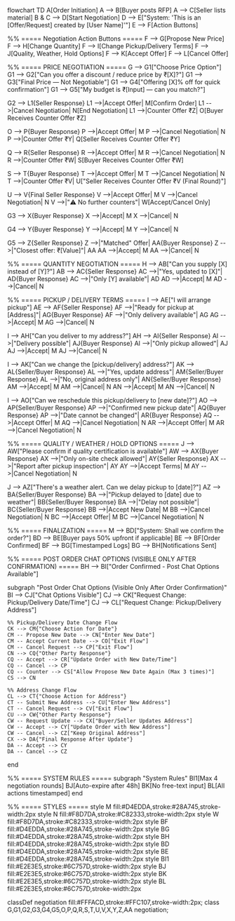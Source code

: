 flowchart TD
A[Order Initiation]
A --> B[Buyer posts RFP]
A --> C[Seller lists material]
B & C --> D[Start Negotiation]
D --> E["System: 'This is an [Offer/Request] created by [User Name]'"]
E --> F[Action Buttons]

%% ===== Negotiation Action Buttons =====
F --> G[Propose New Price]
F --> H[Change Quantity]
F --> I[Change Pickup/Delivery Terms]
F --> J[Quality, Weather, Hold Options]
F --> K[Accept Offer]
F --> L[Cancel Offer]

%% ===== PRICE NEGOTIATION =====
G --> G1["Choose Price Option"]
G1 --> G2["Can you offer a discount / reduce price by ₹[X]?"]
G1 --> G3["Final Price — Not Negotiable"]
G1 --> G4["Offering [X]% off for quick confirmation"]
G1 --> G5["My budget is ₹[Input] — can you match?"]

G2 --> L1{Seller Response}
L1 -->|Accept Offer| M[Confirm Order]
L1 -->|Cancel Negotiation| N[End Negotiation]
L1 -->|Counter Offer ₹Z| O[Buyer Receives Counter Offer ₹Z]

O --> P{Buyer Response}
P -->|Accept Offer| M
P -->|Cancel Negotiation| N
P -->|Counter Offer ₹Y| Q[Seller Receives Counter Offer ₹Y]

Q --> R{Seller Response}
R -->|Accept Offer| M
R -->|Cancel Negotiation| N
R -->|Counter Offer ₹W| S[Buyer Receives Counter Offer ₹W]

S --> T{Buyer Response}
T -->|Accept Offer| M
T -->|Cancel Negotiation| N
T -->|Counter Offer ₹V| U["Seller Receives Counter Offer ₹V (Final Round)"]

U --> V{Final Seller Response}
V -->|Accept Offer| M
V -->|Cancel Negotiation| N
V -->|"⚠️ No further counters"| W[Accept/Cancel Only]

G3 --> X{Buyer Response}
X -->|Accept| M
X -->|Cancel| N

G4 --> Y{Buyer Response}
Y -->|Accept| M
Y -->|Cancel| N

G5 --> Z{Seller Response}
Z -->|"Matched" Offer| AA{Buyer Response}
Z -->|"Closest offer: ₹[Value]"| AA
AA -->|Accept| M
AA -->|Cancel| N

%% ===== QUANTITY NEGOTIATION =====
H --> AB["Can you supply [X] instead of [Y]?"]
AB --> AC{Seller Response}
AC -->|"Yes, updated to [X]"| AD{Buyer Response}
AC -->|"Only [Y] available"| AD
AD -->|Accept| M
AD -->|Cancel| N

%% ===== PICKUP / DELIVERY TERMS =====
I --> AE["I will arrange pickup"]
AE --> AF{Seller Response}
AF -->|"Ready for pickup at [Address]"| AG{Buyer Response}
AF -->|"Only delivery available"| AG
AG -->|Accept| M
AG -->|Cancel| N

I --> AH["Can you deliver to my address?"]
AH --> AI{Seller Response}
AI -->|"Delivery possible"| AJ{Buyer Response}
AI -->|"Only pickup allowed"| AJ
AJ -->|Accept| M
AJ -->|Cancel| N

I --> AK["Can we change the [pickup/delivery] address?"]
AK --> AL{Seller/Buyer Response}
AL -->|"Yes, update address"| AM{Seller/Buyer Response}
AL -->|"No, original address only"| AN{Seller/Buyer Response}
AM -->|Accept| M
AM -->|Cancel| N
AN -->|Accept| M
AN -->|Cancel| N

I --> AO["Can we reschedule this pickup/delivery to [new date]?"]
AO --> AP{Seller/Buyer Response}
AP -->|"Confirmed new pickup date"| AQ{Buyer Response}
AP -->|"Date cannot be changed"| AR{Buyer Response}
AQ -->|Accept Offer| M
AQ -->|Cancel Negotiation| N
AR -->|Accept Offer| M
AR -->|Cancel Negotiation| N

%% ===== QUALITY / WEATHER / HOLD OPTIONS =====
J --> AW["Please confirm if quality certification is available"]
AW --> AX{Buyer Response}
AX -->|"Only on-site check allowed"| AY{Seller Response}
AX -->|"Report after pickup inspection"| AY
AY -->|Accept Terms| M
AY -->|Cancel Negotiation| N

J --> AZ["There's a weather alert. Can we delay pickup to [date]?"]
AZ --> BA{Seller/Buyer Response}
BA -->|"Pickup delayed to [date] due to weather"| BB{Seller/Buyer Response}
BA -->|"Delay not possible"| BC{Seller/Buyer Response}
BB -->|Accept New Date| M
BB -->|Cancel Negotiation| N
BC -->|Accept Offer| M
BC -->|Cancel Negotiation| N

%% ===== FINALIZATION =====
M --> BD["System: Shall we confirm the order?"]
BD --> BE[Buyer pays 50% upfront if applicable]
BE --> BF[Order Confirmed]
BF --> BG[Timestamped Logs]
BG --> BH[Notifications Sent]

%% ===== POST ORDER CHAT OPTIONS (VISIBLE ONLY AFTER CONFIRMATION) =====
BH --> BI["Order Confirmed - Post Chat Options Available"]

subgraph "Post Order Chat Options (Visible Only After Order Confirmation)"
    BI --> CJ["Chat Options Visible"]
    CJ --> CK["Request Change: Pickup/Delivery Date/Time"]
    CJ --> CL["Request Change: Pickup/Delivery Address"]

    %% Pickup/Delivery Date Change Flow
    CK --> CM{"Choose Action for Date"}
    CM -- Propose New Date --> CN["Enter New Date"]
    CM -- Accept Current Date --> CO["Exit Flow"]
    CM -- Cancel Request --> CP["Exit Flow"]
    CN --> CQ{"Other Party Response"}
    CQ -- Accept --> CR["Update Order with New Date/Time"]
    CQ -- Cancel --> CP
    CQ -- Counter --> CS["Allow Propose New Date Again (Max 3 times)"]
    CS --> CN

    %% Address Change Flow
    CL --> CT{"Choose Action for Address"}
    CT -- Submit New Address --> CU["Enter New Address"]
    CT -- Cancel Request --> CV["Exit Flow"]
    CU --> CW{"Other Party Response"}
    CW -- Request Update --> CX["Buyer/Seller Updates Address"]
    CW -- Accept --> CY["Update Order with New Address"]
    CW -- Cancel --> CZ["Keep Original Address"]
    CX --> DA{"Final Response After Update"}
    DA -- Accept --> CY
    DA -- Cancel --> CZ
end

%% ===== SYSTEM RULES =====
subgraph "System Rules"
    BI1[Max 4 negotiation rounds]
    BJ[Auto-expire after 48h]
    BK[No free-text input]
    BL[All actions timestamped]
end

%% ===== STYLES =====
style M fill:#D4EDDA,stroke:#28A745,stroke-width:2px
style N fill:#F8D7DA,stroke:#C82333,stroke-width:2px
style W fill:#F8D7DA,stroke:#C82333,stroke-width:2px
style BF fill:#D4EDDA,stroke:#28A745,stroke-width:2px
style BG fill:#D4EDDA,stroke:#28A745,stroke-width:2px
style BH fill:#D4EDDA,stroke:#28A745,stroke-width:2px
style BD fill:#D4EDDA,stroke:#28A745,stroke-width:2px
style BE fill:#D4EDDA,stroke:#28A745,stroke-width:2px
style BI1 fill:#E2E3E5,stroke:#6C757D,stroke-width:2px
style BJ fill:#E2E3E5,stroke:#6C757D,stroke-width:2px
style BK fill:#E2E3E5,stroke:#6C757D,stroke-width:2px
style BL fill:#E2E3E5,stroke:#6C757D,stroke-width:2px

classDef negotiation fill:#FFFACD,stroke:#FFC107,stroke-width:2px;
class G,G1,G2,G3,G4,G5,O,P,Q,R,S,T,U,V,X,Y,Z,AA negotiation;

